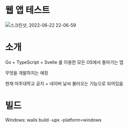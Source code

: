 # 웹 앱 테스트

![스크린샷, 2022-06-22 22-06-59](https://user-images.githubusercontent.com/2356749/175036483-6ef84780-a7de-4527-bec0-a8e2351a55cf.png)

# 소개

Go + TypeScript + Svelte 를 이용한 모든 OS에서 돌아가는 앱

무엇을 개발하지는 예정

현재 아주대학교 공지 + 네이버 날씨 불러오는 기능으로 되어있음

# 빌드

Windows: wails build -upx -platform=windows